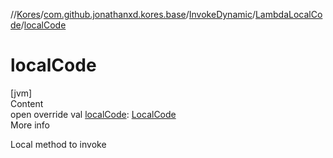 //[Kores](../../../index.md)/[com.github.jonathanxd.kores.base](../../index.md)/[InvokeDynamic](../index.md)/[LambdaLocalCode](index.md)/[localCode](local-code.md)



# localCode  
[jvm]  
Content  
open override val [localCode](local-code.md): [LocalCode](../../-local-code/index.md)  
More info  


Local method to invoke

  




